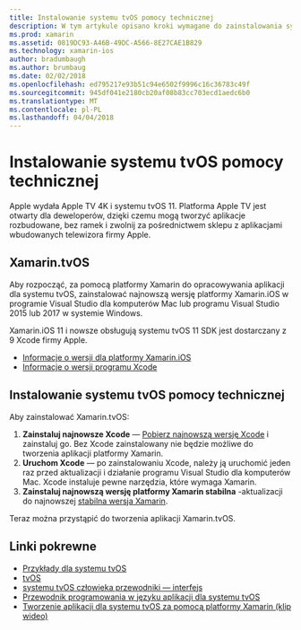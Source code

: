 ```yaml
---
title: Instalowanie systemu tvOS pomocy technicznej
description: W tym artykule opisano kroki wymagane do zainstalowania systemu tvOS pomocy technicznej.
ms.prod: xamarin
ms.assetid: 0819DC93-A46B-49DC-A566-8E27CAE1B829
ms.technology: xamarin-ios
author: bradumbaugh
ms.author: brumbaug
ms.date: 02/02/2018
ms.openlocfilehash: ed795217e93b51c94e6502f9996c16c36783c49f
ms.sourcegitcommit: 945df041e2180cb20af08b83cc703ecd1aedc6b0
ms.translationtype: MT
ms.contentlocale: pl-PL
ms.lasthandoff: 04/04/2018
---
```

# <a name="installing-tvos-support"></a>Instalowanie systemu tvOS pomocy technicznej

Apple wydała Apple TV 4K i systemu tvOS 11. Platforma Apple TV jest otwarty dla deweloperów, dzięki czemu mogą tworzyć aplikacje rozbudowane, bez ramek i zwolnij za pośrednictwem sklepu z aplikacjami wbudowanych telewizora firmy Apple.

## <a name="xamarintvos"></a>Xamarin.tvOS

Aby rozpocząć, za pomocą platformy Xamarin do opracowywania aplikacji dla systemu tvOS, zainstalować najnowszą wersję platformy Xamarin.iOS w programie Visual Studio dla komputerów Mac lub programu Visual Studio 2015 lub 2017 w systemie Windows.  

Xamarin.iOS 11 i nowsze obsługują systemu tvOS 11 SDK jest dostarczany z 9 Xcode firmy Apple. 

- [Informacje o wersji dla platformy Xamarin.iOS](https://developer.xamarin.com/releases/ios/)
- [Informacje o wersji programu Xcode](https://developer.apple.com/library/content/releasenotes/DeveloperTools/RN-Xcode/Chapters/Introduction.html#//apple_ref/doc/uid/TP40001051-CH1-SW876)

## <a name="installing-tvos-support"></a>Instalowanie systemu tvOS pomocy technicznej

Aby zainstalować Xamarin.tvOS:

1. **Zainstaluj najnowsze Xcode** — [Pobierz najnowszą wersję Xcode](https://developer.apple.com/xcode/download/) i zainstaluj go. Bez Xcode zainstalowany nie będzie możliwe do tworzenia aplikacji platformy Xamarin. 
2. **Uruchom Xcode** — po zainstalowaniu Xcode, należy ją uruchomić jeden raz przed aktualizacji i działanie programu Visual Studio dla komputerów Mac. Xcode instaluje pewne narzędzia, które wymaga Xamarin.
3. **Zainstaluj najnowszą wersję platformy Xamarin stabilna** -aktualizacji do najnowszej [stabilna wersja Xamarin](https://developer.xamarin.com/recipes/cross-platform/ide/change_updates_channel/).

Teraz można przystąpić do tworzenia aplikacji Xamarin.tvOS. 



## <a name="related-links"></a>Linki pokrewne

- [Przykłady dla systemu tvOS](https://developer.xamarin.com/samples/tvos/all/)
- [tvOS](https://developer.apple.com/tvos/)
- [systemu tvOS człowieka przewodniki — interfejs](https://developer.apple.com/tvos/human-interface-guidelines/)
- [Przewodnik programowania w języku aplikacji dla systemu tvOS](https://developer.apple.com/library/prerelease/tvos/documentation/General/Conceptual/AppleTV_PG/)
- [Tworzenie aplikacji dla systemu tvOS za pomocą platformy Xamarin (klip wideo)](https://university.xamarin.com/lightninglectures/tvos-with-xamarin)
